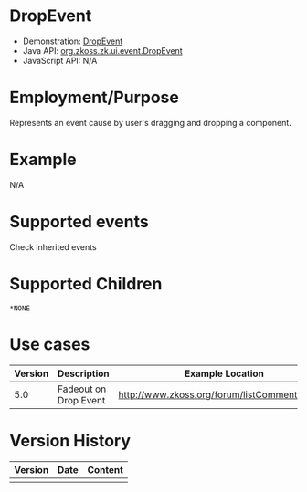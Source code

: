 

# DropEvent

- Demonstration: [DropEvent](http://www.zkoss.org/zkdemo/userguide/#a2)
- Java API: [org.zkoss.zk.ui.event.DropEvent](https://www.zkoss.org/javadoc/latest/zk/org/zkoss/zk/ui/event/DropEvent.html)
- JavaScript API: N/A

# Employment/Purpose

Represents an event cause by user's dragging and dropping a component.

# Example

N/A

# Supported events

Check inherited events

# Supported Children

`*NONE`

# Use cases

| Version | Description           | Example Location                               |
|---------|-----------------------|------------------------------------------------|
| 5.0     | Fadeout on Drop Event | <http://www.zkoss.org/forum/listComment/11377> |

# Version History

| Version | Date | Content |
|---------|------|---------|
|         |      |         |


